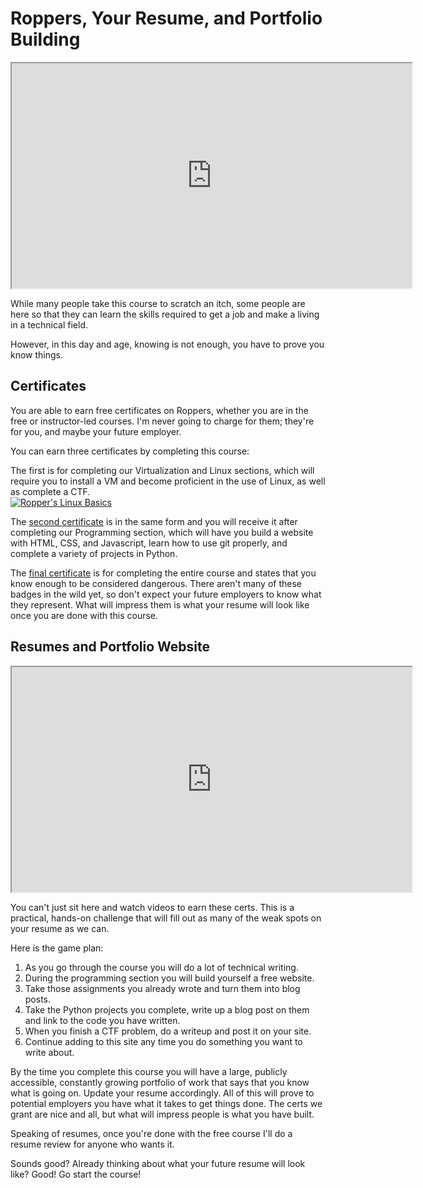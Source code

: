 # Roppers, Your Resume, and Portfolio Building

<iframe allowfullscreen class="fr-draggable" height="360" src="https://www.youtube.com/embed/XGF_BzUVlEU?wmode=opaque" width="640"></iframe>  

  

While many people take this course to scratch an itch, some people are
here so that they can learn the skills required to get a job and make a
living in a technical field.

However, in this day and age, knowing is not enough, you have to prove
you know things.

## Certificates

You are able to earn free certificates on Roppers, whether you are in
the free or instructor-led courses. I'm never going to charge for them;
they're for you, and maybe your future employer.

You can earn three certificates by completing this course:

The first is for completing our Virtualization and Linux sections, which
will require you to install a VM and become proficient in the use of
Linux, as well as complete a CTF.  
<a href="https://badgr.com/public/badges/6pOR4egxTpKJQZIgTodbqA"
rel="noopener" target="_blank"><img
src="https://files.cdn.thinkific.com/file_uploads/429463/images/2b7/dfa/864/1628002804655.jpg"
title="Ropper&#39;s Linux Basics" class="fr-fic fr-dii"
srcset="https://files.cdn.thinkific.com/file_uploads/429463/images/2b7/dfa/864/1628002804655.jpg?width=1920 1x, https://files.cdn.thinkific.com/file_uploads/429463/images/2b7/dfa/864/1628002804655.jpg?width=1920&amp;dpr=2 2x, https://files.cdn.thinkific.com/file_uploads/429463/images/2b7/dfa/864/1628002804655.jpg?width=1920&amp;dpr=3 3x"
alt="Ropper&#39;s Linux Basics" /></a>  
  
  

The <a href="https://badgr.com/public/badges/XB9JuQmCQaKfJVUvuYNcQg"
rel="noopener" target="_blank">second certificate</a> is in the same
form and you will receive it after completing our Programming section,
which will have you build a website with HTML, CSS, and Javascript,
learn how to use git properly, and complete a variety of projects in
Python.

The <a href="https://badgr.com/public/badges/OCgMVVYKT82mZZkDah6BBQ"
rel="noopener" target="_blank">final certificate</a> is for completing
the entire course and states that you know enough to be considered
dangerous. There aren't many of these badges in the wild yet, so don't
expect your future employers to know what they represent. What will
impress them is what your resume will look like once you are done with
this course.

## Resumes and Portfolio Website

<iframe allowfullscreen class="fr-draggable" height="360" src="https://www.youtube.com/embed/AIcjMQh9RlU?wmode=opaque" width="640"></iframe>  

You can't just sit here and watch videos to earn these certs. This is a
practical, hands-on challenge that will fill out as many of the weak
spots on your resume as we can.

Here is the game plan:

1.  As you go through the course you will do a lot of technical writing.
2.  During the programming section you will build yourself a free
    website.
3.  Take those assignments you already wrote and turn them into blog
    posts.
4.  Take the Python projects you complete, write up a blog post on them
    and link to the code you have written.
5.  When you finish a CTF problem, do a writeup and post it on your
    site.
6.  Continue adding to this site any time you do something you want to
    write about.

By the time you complete this course you will have a large, publicly
accessible, constantly growing portfolio of work that says that you know
what is going on. Update your resume accordingly. All of this will prove
to potential employers you have what it takes to get things done. The
certs we grant are nice and all, but what will impress people is what
you have built.

Speaking of resumes, once you're done with the free course I'll do a
resume review for anyone who wants it.

Sounds good? Already thinking about what your future resume will look
like? Good! Go start the course!
